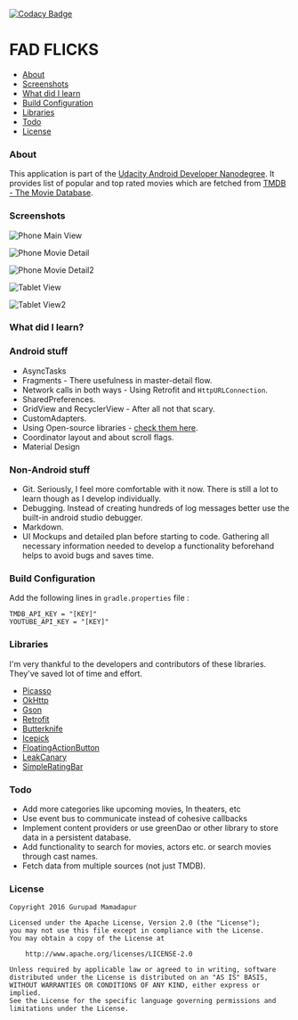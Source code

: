 [![Codacy Badge](https://api.codacy.com/project/badge/Grade/fb93a49eba1941d695cab79d4359a9b0)](https://www.codacy.com/app/gurupadmamadapur/Fad-Flicks?utm_source=github.com&amp;utm_medium=referral&amp;utm_content=Protino/Fad-Flicks&amp;utm_campaign=Badge_Grade)

FAD FLICKS
=
* [About](#about)
* [Screenshots](#screenshots)
* [What did I learn](#what-did-i-learn)
* [Build Configuration](#build-configuration)
* [Libraries](#libraries)
* [Todo](#todo)
* [License](#license)

### About
This application is part of the [Udacity Android Developer Nanodegree]. It provides list of popular and top rated movies
which are fetched from [TMDB - The Movie Database][TMDB].

### Screenshots

![Phone Main View](https://github.com/Protino/Fad-Flicks/blob/master/captures/phone_main.png)

![Phone Movie Detail](https://github.com/Protino/Fad-Flicks/blob/master/captures/phone_detail.png)

![Phone Movie Detail2](https://github.com/Protino/Fad-Flicks/blob/master/captures/phone_cast.png)

![Tablet View](https://github.com/Protino/Fad-Flicks/blob/master/captures/tablet_main.png)

![Tablet View2](https://github.com/Protino/Fad-Flicks/blob/master/captures/tablet_more_details.png)

### What did I learn?

### Android stuff
* AsyncTasks
* Fragments - There usefulness in master-detail flow.
* Network calls in both ways - Using Retrofit and `HttpURLConnection`.
* SharedPreferences.
* GridView and RecyclerView -  After all not that scary.
* CustomAdapters.
* Using Open-source libraries - [check them here](#libraries).
* Coordinator layout and about scroll flags.
* Material Design

### Non-Android stuff
* Git. Seriously, I feel more comfortable with it now. There is still a lot to learn though as I develop individually.
* Debugging. Instead of creating hundreds of log messages better use the built-in android studio debugger.
* Markdown.
* UI Mockups and detailed plan before starting to code. Gathering all necessary information needed to develop a functionality beforehand helps to avoid bugs and saves time.

### Build Configuration
Add the following lines in `gradle.properties` file :

    TMDB_API_KEY = "[KEY]"
    YOUTUBE_API_KEY = "[KEY]"

### Libraries
I'm very thankful to the developers and contributors  of these libraries. They've saved lot of time and effort.
* [Picasso]
* [OkHttp]
* [Gson]
* [Retrofit]
* [Butterknife]
* [Icepick]
* [FloatingActionButton]
* [LeakCanary]
* [SimpleRatingBar]

### Todo


* Add more categories like upcoming movies, In theaters, etc
* Use event bus to communicate instead of cohesive callbacks
* Implement content providers or use greenDao or other library to store data in a persistent database.
* Add functionality to search for movies, actors etc. or search movies through cast names.
* Fetch data from multiple sources (not just TMDB).

### License
    Copyright 2016 Gurupad Mamadapur

    Licensed under the Apache License, Version 2.0 (the "License");
    you may not use this file except in compliance with the License.
    You may obtain a copy of the License at

        http://www.apache.org/licenses/LICENSE-2.0

    Unless required by applicable law or agreed to in writing, software
    distributed under the License is distributed on an "AS IS" BASIS,
    WITHOUT WARRANTIES OR CONDITIONS OF ANY KIND, either express or implied.
    See the License for the specific language governing permissions and
    limitations under the License.

  [TMDB]:https://www.themoviedb.org/?language=en
  [Udacity Android Developer Nanodegree]:https://www.udacity.com/degrees/android-developer-nanodegree-by-google--nd801
  [Picasso]:http://square.github.io/picasso/
  [OkHttp]:http://square.github.io/okhttp/
  [Gson]:https://github.com/google/gson
  [Retrofit]:https://github.com/square/retrofit
  [Butterknife]:http://jakewharton.github.io/butterknife/
  [Icepick]:https://github.com/frankiesardo/icepick
  [FloatingActionButton]:https://github.com/Clans/FloatingActionButton
  [LeakCanary]:https://github.com/square/leakcanary
  [SimpleRatingBar]:https://github.com/FlyingPumba/SimpleRatingBar